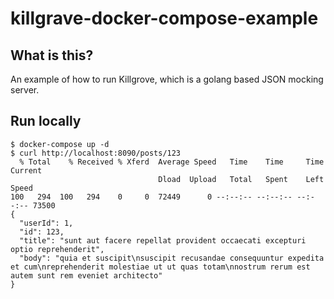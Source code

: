# killgrave-docker-compose-example 

## What is this?

An example of how to run Killgrove, which is a golang based JSON mocking server.

## Run locally

```shell
$ docker-compose up -d
$ curl http://localhost:8090/posts/123
  % Total    % Received % Xferd  Average Speed   Time    Time     Time  Current
                                 Dload  Upload   Total   Spent    Left  Speed
100   294  100   294    0     0  72449      0 --:--:-- --:--:-- --:--:-- 73500
{
  "userId": 1,
  "id": 123,
  "title": "sunt aut facere repellat provident occaecati excepturi optio reprehenderit",
  "body": "quia et suscipit\nsuscipit recusandae consequuntur expedita et cum\nreprehenderit molestiae ut ut quas totam\nnostrum rerum est autem sunt rem eveniet architecto"
}
```